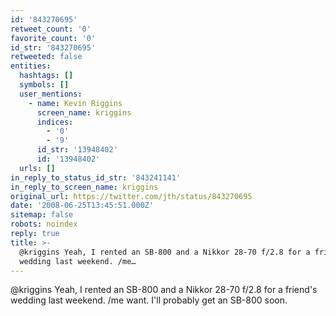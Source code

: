 ```yaml
---
id: '843270695'
retweet_count: '0'
favorite_count: '0'
id_str: '843270695'
retweeted: false
entities:
  hashtags: []
  symbols: []
  user_mentions:
    - name: Kevin Riggins
      screen_name: kriggins
      indices:
        - '0'
        - '9'
      id_str: '13948402'
      id: '13948402'
  urls: []
in_reply_to_status_id_str: '843241141'
in_reply_to_screen_name: kriggins
original_url: https://twitter.com/jth/status/843270695
date: '2008-06-25T13:45:51.000Z'
sitemap: false
robots: noindex
reply: true
title: >-
  @kriggins Yeah, I rented an SB-800 and a Nikkor 28-70 f/2.8 for a friend's
  wedding last weekend. /me…
---
```


@kriggins Yeah, I rented an SB-800 and a Nikkor 28-70 f/2.8 for a friend's wedding last weekend. /me want. I'll probably get an SB-800 soon.